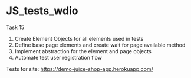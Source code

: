 # JS_tests_wdio

Task 15
1) Create Element Objects for all elements used in tests  
2) Define base page elements and create wait for page available method  
3) Implement abstraction for the element and page objects  
4) Automate test user registration flow  
 
Tests for site:  https://demo-juice-shop-app.herokuapp.com/ 

